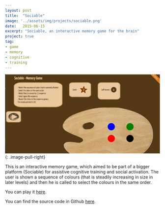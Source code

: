 ```yaml
---
layout: post
title:  "Sociable"
image: '../assets/img/projects/sociable.png'
date:   2015-06-15
excerpt: "Sociable, an interactive memory game for the brain"
project: true
tag:
- game
- memory
- cognitive
- training
---
```


![Sociable Image](../assets/img/projects/sociable-demo.jpg)
{: .image-pull-right}

This is an interactive memory game, which aimed to be part of a bigger platform (Sociable) for assistive cognitive training and social activation. The user is shown a sequence of colours (that is steadily increasing in size in later levels) and then he is called to select the colours in the same order.

You can play it [here](http://dimosr.github.io/sociable-memory-game).

You can find the source code in Github [here](https://github.com/dimosr/sociable-memory-game).